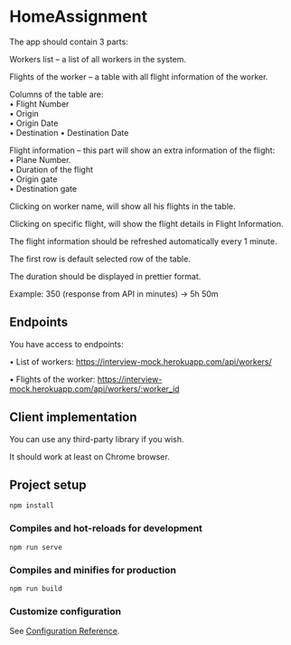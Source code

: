 # HomeAssignment

The app should contain 3 parts: 

Workers list – a list of all workers in the system.

Flights of the worker – a table with all flight information of the worker.

Columns of the table are:   
   • Flight Number   
   • Origin   
   • Origin Date   
   • Destination 
   • Destination Date
   
Flight information – this part will show an extra information of the flight:    
   • Plane Number.    
   • Duration of the flight  
   • Origin gate  
   • Destination gate 
   
Clicking on worker name, will show all his flights in the table.

Clicking on specific flight, will show the flight details in Flight Information.

The flight information should be refreshed automatically every 1 minute.

The first row is default selected row of the table.

The duration should be displayed in prettier format. 

Example: 350 (response from API in minutes) → 5h 50m

## Endpoints

You have access to endpoints:

• List of workers: https://interview-mock.herokuapp.com/api/workers/

• Flights of the worker: https://interview-mock.herokuapp.com/api/workers/:worker_id

## Client implementation

You can use any third-party library if you wish.

It should work at least on Chrome browser.

## Project setup
```
npm install
```

### Compiles and hot-reloads for development
```
npm run serve
```

### Compiles and minifies for production
```
npm run build
```

### Customize configuration
See [Configuration Reference](https://cli.vuejs.org/config/).

